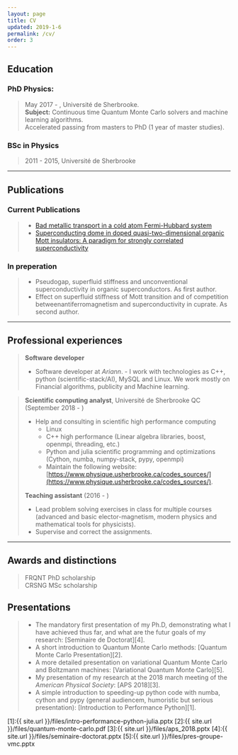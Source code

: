 ```yaml
---
layout: page
title: CV
updated: 2019-1-6
permalink: /cv/
order: 3
---
```



## Education

### PhD Physics:

> May 2017  -   , Université de Sherbrooke.  
> **Subject:** Continuous time Quantum Monte Carlo solvers and machine learning algorithms.  
> Accelerated passing from masters to PhD (1 year of master studies).

### BSc in Physics

> 2011 - 2015, Université de Sherbrooke


***

## Publications


### Current Publications

> - [Bad metallic transport in a cold atom Fermi-Hubbard system](http://science.sciencemag.org/content/early/2018/12/05/science.aat4134)  
> - [Superconducting dome in doped quasi-two-dimensional organic Mott insulators: A paradigm for strongly correlated superconductivity](https://journals.aps.org/prb/abstract/10.1103/PhysRevB.92.195112)  

### In preperation 
> - Pseudogap, superfluid stiffness and unconventional superconductivity in organic superconductors. As first author.
> - Effect on superfluid stiffness of Mott transition and of competition betweenantiferromagnetism and superconductivity in cuprate. As second author.


***

## Professional experiences

>**Software developer**
> - Software developer at *Ariann*. 
>       - I work with technologies as C++, python (scientific-stack/AI), MySQL and  Linux. We work mostly             on Financial algorithms, publicity and Machine learning.


> **Scientific computing analyst**, Université de Sherbrooke QC (September 2018 - )  
>    - Help and consulting in scientific high performance computing  
>        - Linux  
>        - C++ high performance (Linear algebra libraries, boost, openmpi, threading, etc.)  
>        - Python and julia scientific programming and optimizations (Cython, numba, numpy-stack, pypy, openmpi)  
>        - Maintain the following website: [https://www.physique.usherbrooke.ca/codes_sources/](https://www.physique.usherbrooke.ca/codes_sources/).
>
> **Teaching assistant** (2016 - )  
>    - Lead problem solving exercises in class for multiple courses (advanced and basic elector-magnetism, modern physics and mathematical tools for physicists).  
>    - Supervise and correct the assignments.  

***

## Awards and distinctions

> FRQNT PhD scholarship  
> CRSNG MSc scholarship

## Presentations

> - The mandatory first presentation of my Ph.D, demonstrating what I have achieved thus far, and what are the futur goals of my research: [Seminaire de Doctorat][4].
> - A short introduction to Quantum Monte Carlo methods: [Quantum Monte Carlo Presentation][2].
> - A more detailed presentation on variational Quantum Monte Carlo and Boltzmann machines: [Variational Quantum Monte Carlo][5].
> - My presentation of my research at the 2018 march meeting of the *American Physical Society*: [APS 2018][3].
> - A simple introduction to speeding-up python code with numba, cython and pypy (general audiencem, humoristic but serious presentation): 
[Introduction to Performance Python][1].



[1]:{{ site.url }}/files/intro-performance-python-julia.pptx
[2]:{{ site.url }}/files/quantum-monte-carlo.pdf
[3]:{{ site.url }}/files/aps_2018.pptx
[4]:{{ site.url }}/files/seminaire-doctorat.pptx
[5]:{{ site.url }}/files/pres-groupe-vmc.pptx




